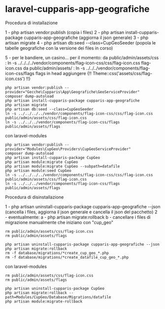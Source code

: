 # laravel-cupparis-app-geografiche

Procedura di installazione

1 - php artisan vendor:publish 
    (copia i files)
2 - php artisan install-cupparis-package cupparis-app-geografiche
    (aggiorna il json generale)
3 - php artisan migrate
4 - php artisan db:seed --class=CupGeoSeeder
    (popola le tabelle geografiche con la versione dei files in corso)

5 - per le bandiere, un casino... per il momento:
    da public/admin/assets/css : 
    ln -s ../../../../vendor/components/flag-icon-css/css/flag-icon.css flag-icon.css
    da public/admin/assets/ : 
    ln -s ../../../vendor/components/flag-icon-css/flags flags
    in head aggiungere
    {!! Theme::css('assets/css/flag-icon.css') !!}
    
    
```    
php artisan vendor:publish --provider="Gecche\Cupparis\App\Geografiche\GeoServiceProvider"
composer dump-autoload
php artisan install-cupparis-package cupparis-app-geografiche
php artisan migrate
php artisan db:seed --class=CupGeoSeeder
ln -s ../../../../vendor/components/flag-icon-css/css/flag-icon.css public/admin/assets/css/flag-icon.css
ln -s ../../../vendor/components/flag-icon-css/flags public/admin/assets/flags
```

con laravel-modules

```    
php artisan vendor:publish --provider="Modules\CupGeo\Providers\CupGeoServiceProvider"
composer dump-autoload
php artisan install-cupparis-package CupGeo
php artisan module:migrate CupGeo
php artisan module:migrate CupGeo --subpath=datafile
php artisan module:seed CupGeo
ln -s ../../../../vendor/components/flag-icon-css/css/flag-icon.css public/admin/assets/css/flag-icon.css
ln -s ../../../vendor/components/flag-icon-css/flags public/admin/assets/flags
```

Procedura di disinstallazione

1 - php artisan uninstall-cupparis-package cupparis-app-geografiche --json
    (cancella i files, aggiorna il json generale e cancella il json del pacchetto)
2 - eventualmente: 
    a - php artisan migrate:rollback
    b - cancellare i files di migrazione manualmente che iniziano con "cup_geo" 

```    
rm public/admin/assets/css/flag-icon.css
rm public/admin/assets/flags

php artisan uninstall-cupparis-package cupparis-app-geografiche --json
php artisan migrate:rollback
rm -f database/migrations/*create_cup_geo_*.php
rm -f database/migrations/*create_datafile_cup_geo_*.php
```    

con laravel-modules

```    
rm public/admin/assets/css/flag-icon.css
rm public/admin/assets/flags

php artisan uninstall-cupparis-package CupGeo
php artisan migrate:rollback --path=Modules/CupGeo/Database/Migrations/datafile
php artisan module:migrate-rollback 
```    
